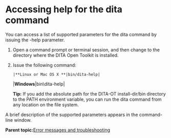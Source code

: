 # Accessing help for the dita command

You can access a list of supported parameters for the dita command by issuing the -help parameter.

1.  Open a command prompt or terminal session, and then change to the directory where the DITA Open Toolkit is installed.
2.  Issue the following command:

        |**Linux or Mac OS X **|bin/dita-help|
    |**Windows**|bin\\dita-help|

    **Tip:** If you add the absolute path for the DITA-OT install-dir/bin directory to the PATH environment variable, you can run the dita command from any location on the file system.


A brief description of the supported parameters appears in the command-line window.

**Parent topic:**[Error messages and troubleshooting](../user-guide/troubleshooting-overview.md)

